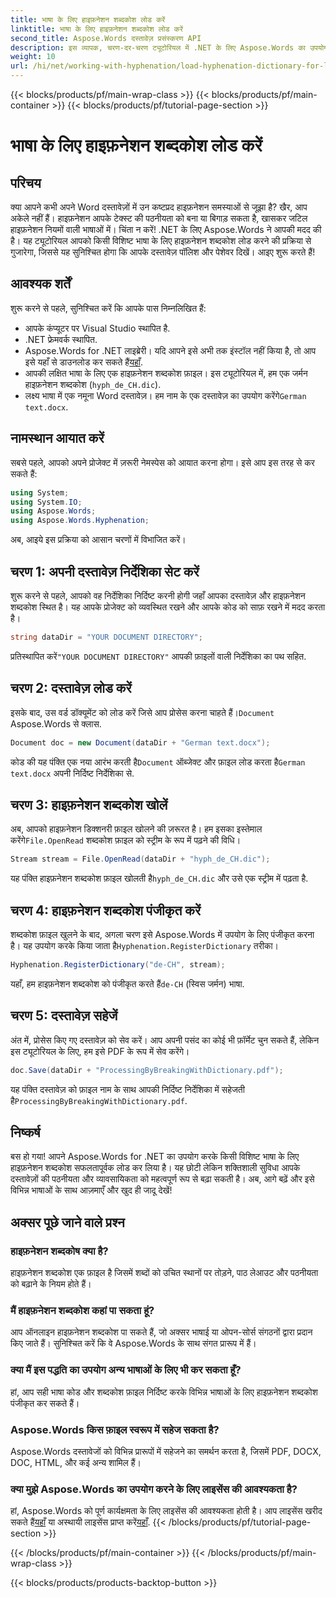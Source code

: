 ```yaml
---
title: भाषा के लिए हाइफ़नेशन शब्दकोश लोड करें
linktitle: भाषा के लिए हाइफ़नेशन शब्दकोश लोड करें
second_title: Aspose.Words दस्तावेज़ प्रसंस्करण API
description: इस व्यापक, चरण-दर-चरण ट्यूटोरियल में .NET के लिए Aspose.Words का उपयोग करके किसी भी भाषा के लिए हाइफ़नेशन शब्दकोश लोड करना सीखें।
weight: 10
url: /hi/net/working-with-hyphenation/load-hyphenation-dictionary-for-language/
---
```


{{< blocks/products/pf/main-wrap-class >}}
{{< blocks/products/pf/main-container >}}
{{< blocks/products/pf/tutorial-page-section >}}

# भाषा के लिए हाइफ़नेशन शब्दकोश लोड करें

## परिचय

क्या आपने कभी अपने Word दस्तावेज़ों में उन कष्टप्रद हाइफ़नेशन समस्याओं से जूझा है? खैर, आप अकेले नहीं हैं। हाइफ़नेशन आपके टेक्स्ट की पठनीयता को बना या बिगाड़ सकता है, खासकर जटिल हाइफ़नेशन नियमों वाली भाषाओं में। चिंता न करें! .NET के लिए Aspose.Words ने आपकी मदद की है। यह ट्यूटोरियल आपको किसी विशिष्ट भाषा के लिए हाइफ़नेशन शब्दकोश लोड करने की प्रक्रिया से गुजारेगा, जिससे यह सुनिश्चित होगा कि आपके दस्तावेज़ पॉलिश और पेशेवर दिखें। आइए शुरू करते हैं!

## आवश्यक शर्तें

शुरू करने से पहले, सुनिश्चित करें कि आपके पास निम्नलिखित हैं:

- आपके कंप्यूटर पर Visual Studio स्थापित है.
- .NET फ्रेमवर्क स्थापित.
-  Aspose.Words for .NET लाइब्रेरी। यदि आपने इसे अभी तक इंस्टॉल नहीं किया है, तो आप इसे यहाँ से डाउनलोड कर सकते हैं[यहाँ](https://releases.aspose.com/words/net/).
- आपकी लक्षित भाषा के लिए एक हाइफ़नेशन शब्दकोश फ़ाइल। इस ट्यूटोरियल में, हम एक जर्मन हाइफ़नेशन शब्दकोश (`hyph_de_CH.dic`).
- लक्ष्य भाषा में एक नमूना Word दस्तावेज़। हम नाम के एक दस्तावेज़ का उपयोग करेंगे`German text.docx`.

## नामस्थान आयात करें

सबसे पहले, आपको अपने प्रोजेक्ट में ज़रूरी नेमस्पेस को आयात करना होगा। इसे आप इस तरह से कर सकते हैं:

```csharp
using System;
using System.IO;
using Aspose.Words;
using Aspose.Words.Hyphenation;
```

अब, आइये इस प्रक्रिया को आसान चरणों में विभाजित करें।

## चरण 1: अपनी दस्तावेज़ निर्देशिका सेट करें

शुरू करने से पहले, आपको वह निर्देशिका निर्दिष्ट करनी होगी जहाँ आपका दस्तावेज़ और हाइफ़नेशन शब्दकोश स्थित है। यह आपके प्रोजेक्ट को व्यवस्थित रखने और आपके कोड को साफ़ रखने में मदद करता है।

```csharp
string dataDir = "YOUR DOCUMENT DIRECTORY";
```

 प्रतिस्थापित करें`"YOUR DOCUMENT DIRECTORY"` आपकी फ़ाइलों वाली निर्देशिका का पथ सहित.

## चरण 2: दस्तावेज़ लोड करें

 इसके बाद, उस वर्ड डॉक्यूमेंट को लोड करें जिसे आप प्रोसेस करना चाहते हैं।`Document` Aspose.Words से क्लास.

```csharp
Document doc = new Document(dataDir + "German text.docx");
```

 कोड की यह पंक्ति एक नया आरंभ करती है`Document` ऑब्जेक्ट और फ़ाइल लोड करता है`German text.docx` अपनी निर्दिष्ट निर्देशिका से.

## चरण 3: हाइफ़नेशन शब्दकोश खोलें

 अब, आपको हाइफ़नेशन डिक्शनरी फ़ाइल खोलने की ज़रूरत है। हम इसका इस्तेमाल करेंगे`File.OpenRead` शब्दकोश फ़ाइल को स्ट्रीम के रूप में पढ़ने की विधि।

```csharp
Stream stream = File.OpenRead(dataDir + "hyph_de_CH.dic");
```

 यह पंक्ति हाइफ़नेशन शब्दकोश फ़ाइल खोलती है`hyph_de_CH.dic` और उसे एक स्ट्रीम में पढ़ता है.

## चरण 4: हाइफ़नेशन शब्दकोश पंजीकृत करें

 शब्दकोश फ़ाइल खुलने के बाद, अगला चरण इसे Aspose.Words में उपयोग के लिए पंजीकृत करना है। यह उपयोग करके किया जाता है`Hyphenation.RegisterDictionary` तरीका।

```csharp
Hyphenation.RegisterDictionary("de-CH", stream);
```

यहाँ, हम हाइफ़नेशन शब्दकोश को पंजीकृत करते हैं`de-CH` (स्विस जर्मन) भाषा.

## चरण 5: दस्तावेज़ सहेजें

अंत में, प्रोसेस किए गए दस्तावेज़ को सेव करें। आप अपनी पसंद का कोई भी फ़ॉर्मेट चुन सकते हैं, लेकिन इस ट्यूटोरियल के लिए, हम इसे PDF के रूप में सेव करेंगे।

```csharp
doc.Save(dataDir + "ProcessingByBreakingWithDictionary.pdf");
```

 यह पंक्ति दस्तावेज़ को फ़ाइल नाम के साथ आपकी निर्दिष्ट निर्देशिका में सहेजती है`ProcessingByBreakingWithDictionary.pdf`.

## निष्कर्ष

बस हो गया! आपने Aspose.Words for .NET का उपयोग करके किसी विशिष्ट भाषा के लिए हाइफ़नेशन शब्दकोश सफलतापूर्वक लोड कर लिया है। यह छोटी लेकिन शक्तिशाली सुविधा आपके दस्तावेज़ों की पठनीयता और व्यावसायिकता को महत्वपूर्ण रूप से बढ़ा सकती है। अब, आगे बढ़ें और इसे विभिन्न भाषाओं के साथ आज़माएँ और खुद ही जादू देखें!

## अक्सर पूछे जाने वाले प्रश्न

### हाइफ़नेशन शब्दकोष क्या है?

हाइफ़नेशन शब्दकोश एक फ़ाइल है जिसमें शब्दों को उचित स्थानों पर तोड़ने, पाठ लेआउट और पठनीयता को बढ़ाने के नियम होते हैं।

### मैं हाइफ़नेशन शब्दकोश कहां पा सकता हूं?

आप ऑनलाइन हाइफ़नेशन शब्दकोश पा सकते हैं, जो अक्सर भाषाई या ओपन-सोर्स संगठनों द्वारा प्रदान किए जाते हैं। सुनिश्चित करें कि वे Aspose.Words के साथ संगत प्रारूप में हैं।

### क्या मैं इस पद्धति का उपयोग अन्य भाषाओं के लिए भी कर सकता हूँ?

हां, आप सही भाषा कोड और शब्दकोश फ़ाइल निर्दिष्ट करके विभिन्न भाषाओं के लिए हाइफ़नेशन शब्दकोश पंजीकृत कर सकते हैं।

### Aspose.Words किस फ़ाइल स्वरूप में सहेज सकता है?

Aspose.Words दस्तावेजों को विभिन्न प्रारूपों में सहेजने का समर्थन करता है, जिसमें PDF, DOCX, DOC, HTML, और कई अन्य शामिल हैं।

### क्या मुझे Aspose.Words का उपयोग करने के लिए लाइसेंस की आवश्यकता है?

 हां, Aspose.Words को पूर्ण कार्यक्षमता के लिए लाइसेंस की आवश्यकता होती है। आप लाइसेंस खरीद सकते हैं[यहाँ](https://purchase.aspose.com/buy) या अस्थायी लाइसेंस प्राप्त करें[यहाँ](https://purchase.aspose.com/temporary-license/).
{{< /blocks/products/pf/tutorial-page-section >}}

{{< /blocks/products/pf/main-container >}}
{{< /blocks/products/pf/main-wrap-class >}}

{{< blocks/products/products-backtop-button >}}
